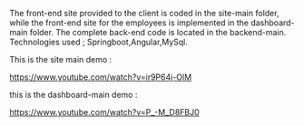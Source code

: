  The front-end site provided to the client is coded in the site-main folder, while the front-end site for the employees is implemented in the dashboard-main folder. The complete back-end code is located in the backend-main.
 Technologies used ; Springboot,Angular,MySql.

This is the site main demo : 

https://www.youtube.com/watch?v=ir9P64j-OlM

this is the dashboard-main demo :

https://www.youtube.com/watch?v=P_-M_D8FBJ0
